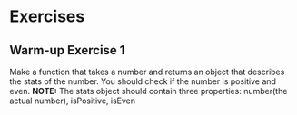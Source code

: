 # Exercises

## Warm-up Exercise 1

Make a function that takes a number and returns an object that describes the stats of the number.
You should check if the number is positive and even.
**NOTE:** The stats object should contain three properties: number(the actual number), isPositive, isEven

